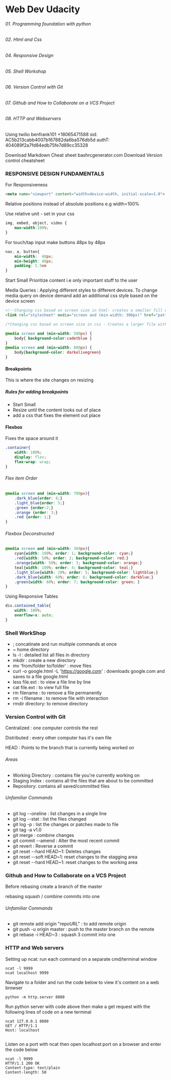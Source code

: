 # Web Dev Udacity


###### 01. Programming foundation with python
###### 02. Html and Css
###### 04. Responsive Design
###### 05. Shell Workshop
###### 06. Version Control with Git
###### 07. Github and How to Collaborate on a VCS Project
###### 08. HTTP and Webservers 



Using twilio benfrank101 +18065471588
sid: AC5b213cabb4007b167882da6ba576db5d
authT: 404089f2a7fd84edb75fe7d89cc35328

Download Markdown Cheat sheet
bashrcgenerator.com 
Download Version control cheatsheet

### RESPONSIVE DESIGN FUNDAMENTALS    

For Responsiveness
```html
<meta name="viewport" content="width=device-width, initial-scale=1.0">
```
Relative positions instead of absolute positions e.g width=100%

Use relative unit - set in your css
```css
img, embed, object, video {
    max-width:100%;
}
```
For touch/tap input
make buttons 48px by 48px
```css
nav, a, button{
    min-width:  48px;
    min-height: 48px;
    padding: 1.5em
}
```

Start Small
Prioritize content i.e only important stuff to the user

Media Queries : Applying different styles to different devices.
To change media query on device demand add an additional css style based on the device screen
```html
<!--Changing css based on screen size in html- creates a smaller fill with more request -->
<link rel="stylesheet" media="screen and (min-width: 300px)" href="pattern.css">
```
```css
/*Changing css based on screen size in css - Creates a larger file with fewer request*/

@media screen and (min-width: 500px) {
    body{ background-color:cadetblue }
}
@media screen and (min-width: 800px) {
    body{background-color: darkolivegreen}
}
```

#### Breakpoints
This is where the site changes on resizing
##### Rules for adding breakpoints
* Start Small
* Resize until the content looks out of place
* add a css that fixes the element out place
#### Flexbox
Fixes the space around it
```css
.container{
    width: 100%;
    display: flex;
    flex-wrap: wrap;
}
```
###### Flex item Order
```css
@media screen and (min-width: 700px){
    .dark_blue{order: 4;}
    .light_blue{order: 5;}
    .green {order:2;}
    .orange {order: 3;}
    .red {order: 1;}
}
```
###### Flexbox Deconstructed
```css
@media screen and (min-width: 360px){
    cyan{width: 100%; order: 1; background-color: cyan;}
    .red{width: 50%; order: 2; background-color: red;}
    .orange{width: 50%; order: 3; background-color: orange;}
    teal{width: 100%; order: 4; background-color: teal;}
    .light_blue{width: 20%; order: 5; background-color: lightblue;}
    .dark_blue{width: 60%; order: 6; background-color: darkblue;}
    .green{width: 60%; order: 7; background-color: green; }
}
```

Using Responsive Tables
```css
div.contained_table{
    width: 100%;
    overflow-x: auto;
}
```

### Shell WorkShop
* ; concatinate and run multiple commands at once
* ~ home directory
* ls -l : detailed list all files in directory
* mkdir : create a new directory
* mv 'from/folder to/folder' : move files
* curl -o google.html -L 'https://google.com' : downloads google.com and saves to a file google.html
* less file.ext :   to view a file line by line
* cat file.ext :    to view full file
* rm filename :     to remove a file permanently
* rm -i filename :  to remove file with interaction
* rmdir directory:  to remove directory

### Version Control with Git
Centralized : one computer controls the rest

Distributed : every other computer has it's own file

HEAD : Points to the branch that is currently being worked on
###### Areas
* Working Directory : contains file you're currently working on
* Staging Index : contains all the files that are about to be committed
* Repository: contains all saved/committed files
###### Unfamiliar Commands
* git log --oneline : list changes in a single line
* git log --stat : list the files changed
* git log -p : list the changes or patches made to file
* git tag -a v1.0 
* git merge : combine changes
* git commit --amend : Alter the most recent commit
* git revert : Reverse a commit
* git reset --hard HEAD~1: Deletes changes
* git reset --soft HEAD~1: reset changes to the stagging area
* git reset --hard HEAD~1: reset changes to the working area

### Github and How to Collaborate on a VCS Project
Before rebasing create a branch of the master

rebasing squash / combine commits into one
###### Unfamiliar Commands
* git remote add origin "repoURL" : to add remote origin
* git push -u origin master : push to the master branch on the remote
* git rebase -i HEAD~3 : squash 3 commit into one

### HTTP and Web servers 
Setting up ncat: run each command on a separate cmd/terminal window
```
ncat -l 9999
ncat localhost 9999
```

Navigate to a folder and run the code below to view it's content on a web browser
 ```
python -m http.server 8080
```

Run python server with code above then make a get request with the following lines of code on a new terminal
``` 
ncat 127.0.0.1 8080
GET / HTTP/1.1
Host: localhost


```

Listen on a port with ncat then open localhost:port on a browser and enter the code below
```
ncat -l 9999
HTTP/1.1 200 OK
Content-type: text/plain
Content-length: 50
```

